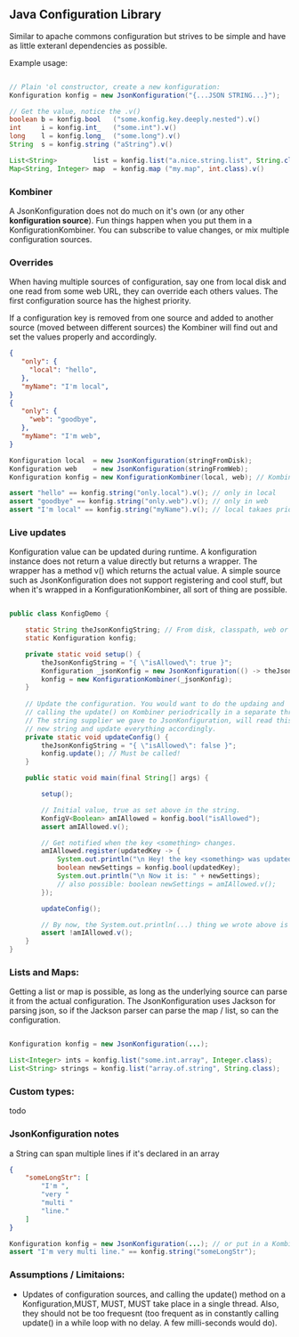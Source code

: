 
## Java Configuration Library

Similar to apache commons configuration but strives to be simple and have as
little exteranl dependencies as possible.

Example usage:

```java

// Plain 'ol constructor, create a new konfiguration:
Konfiguration konfig = new JsonKonfiguration("{...JSON STRING...}");

// Get the value, notice the .v()
boolean b = konfig.bool   ("some.konfig.key.deeply.nested").v()
int     i = konfig.int_   ("some.int").v()
long    l = konfig.long_  ("some.long").v()
String  s = konfig.string ("aString").v()

List<String>         list = konfig.list("a.nice.string.list", String.class).v()
Map<String, Integer> map  = konfig.map ("my.map", int.class).v()

```


### Kombiner

A JsonKonfiguration does not do much on it's own (or any other 
<b>konfiguration source</b>). Fun things happen when you put them in a 
KonfigurationKombiner. You can subscribe to value changes, or mix multiple
configuration sources.


### Overrides

When having multiple sources of configuration, say one from local disk and
one read from some web URL, they can override each others values. The first
configuration source has the highest priority.

If a configuration key is removed from one source and added to another source
(moved between different sources) the Kombiner will find out and set the values 
properly and accordingly.

```json
{
   "only": {
     "local": "hello",
   },
   "myName": "I'm local",
}
{
   "only": {
     "web": "goodbye",
   }, 
   "myName": "I'm web",
}
```

```java
Konfiguration local  = new JsonKonfiguration(stringFromDisk);
Konfiguration web    = new JsonKonfiguration(stringFromWeb);
Konfiguration konfig = new KonfigurationKombiner(local, web); // Kombine!

assert "hello" == konfig.string("only.local").v(); // only in local
assert "goodbye" == konfig.string("only.web").v(); // only in web
assert "I'm local" == konfig.string("myName").v(); // local takaes priority

```

### Live updates

Konfiguration value can be updated during runtime. A konfiguration instance
does not return a value directly but returns a wrapper. The wrapper has a method
v() which returns the actual value. 
A simple source such as JsonKonfiguration does not support registering and cool
stuff, but when it's wrapped in a KonfigurationKombiner, all sort of thing are
possible.

```java

public class KonfigDemo {

    static String theJsonKonfigString; // From disk, classpath, web or ...
    static Konfiguration konfig;

    private static void setup() {
        theJsonKonfigString = "{ \"isAllowed\": true }";
        Konfiguration _jsonKonfig = new JsonKonfiguration(() -> theJsonKonfigString);
        konfig = new KonfigurationKombiner(_jsonKonfig);
    }
    
    // Update the configuration. You would want to do the updaing and 
    // calling the update() on Kombiner periodrically in a separate thread.
    // The string supplier we gave to JsonKonfiguration, will read this
    // new string and update everything accordingly.
    private static void updateConfig() {
        theJsonKonfigString = "{ \"isAllowed\": false }";
        konfig.update(); // Must be called!
    }

    public static void main(final String[] args) {

        setup();

        // Initial value, true as set above in the string.
        KonfigV<Boolean> amIAllowed = konfig.bool("isAllowed");
        assert amIAllowed.v();

        // Get notified when the key <something> changes.
        amIAllowed.register(updatedKey -> {
            System.out.println("\n Hey! the key <something> was updated!";
            boolean newSettings = konfig.bool(updatedKey);
            System.out.println("\n Now it is: " + newSettings);
            // also possible: boolean newSettings = amIAllowed.v();
        });

        updateConfig();

        // By now, the System.out.println(...) thing we wrote above is also called.
        assert !amIAllowed.v();
    }
}

```


### Lists and Maps:

Getting a list or map is possible, as long as the underlying source can parse
it from the actual configuration. The JsonKonfiguration uses Jackson for 
parsing json, so if the Jackson parser can parse the map / list, so can the 
configuration.

```java

Konfiguration konfig = new JsonKonfiguration(...);

List<Integer> ints = konfig.list("some.int.array", Integer.class);
List<String> strings = konfig.list("array.of.string", String.class);
```

### Custom types:

todo

### JsonKonfiguration notes

a String can span multiple lines if it's declared in an array

```json
{
    "someLongStr": [
        "I'm ",
        "very "
        "multi "
        "line."
    ]
}
```

```java
Konfiguration konfig = new JsonKonfiguration(...); // or put in a Kombiner
assert "I'm very multi line." == konfig.string("someLongStr");
```


### Assumptions / Limitaions:

 - Updates of configuration sources, and calling the update() method on a 
   Konfiguration,MUST, MUST, MUST take place in a single thread. 
   Also, they should not be too frequesnt (too frequent as in constantly 
   calling update() in a while loop with no delay. A few milli-seconds would do).
